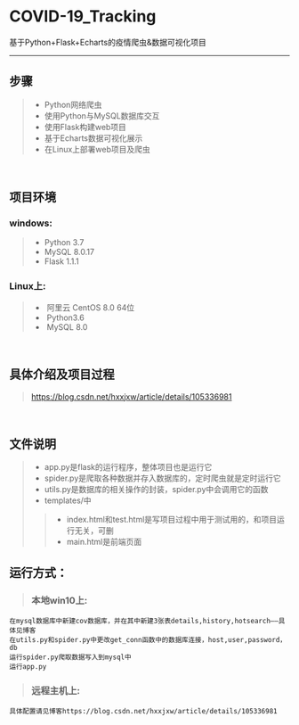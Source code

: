 # COVID-19_Tracking
基于Python+Flask+Echarts的疫情爬虫&amp;数据可视化项目
***
## 步骤
>* Python网络爬虫
>* 使用Python与MySQL数据库交互
>* 使用Flask构建web项目
>* 基于Echarts数据可视化展示
>* 在Linux上部署web项目及爬虫

</br>

## 项目环境
### windows:
>* Python 3.7
>* MySQL 8.0.17
>* Flask 1.1.1
### Linux上:
>*  阿里云 CentOS 8.0 64位
>*  Python3.6
>*  MySQL 8.0

</br>

## 具体介绍及项目过程
> https://blog.csdn.net/hxxjxw/article/details/105336981

</br>

## 文件说明
>* app.py是flask的运行程序，整体项目也是运行它
>* spider.py是爬取各种数据并存入数据库的，定时爬虫就是定时运行它
>* utils.py是数据库的相关操作的封装，spider.py中会调用它的函数
>* templates/中
>>* index.html和test.html是写项目过程中用于测试用的，和项目运行无关，可删
>>* main.html是前端页面

## 运行方式：
> ### **本地win10上:**
	在mysql数据库中新建cov数据库，并在其中新建3张表details,history,hotsearch——具体见博客
	在utils.py和spider.py中更改get_conn函数中的数据库连接，host,user,password，db 
	运行spider.py爬取数据写入到mysql中
	运行app.py
> ### **远程主机上:**
	具体配置请见博客https://blog.csdn.net/hxxjxw/article/details/105336981
